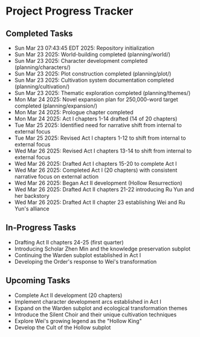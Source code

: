 # Project Progress Tracker

## Completed Tasks
- Sun Mar 23 07:43:45 EDT 2025: Repository initialization
- Sun Mar 23 2025: World-building completed (planning/world/)
- Sun Mar 23 2025: Character development completed (planning/characters/)
- Sun Mar 23 2025: Plot construction completed (planning/plot/)
- Sun Mar 23 2025: Cultivation system documentation completed (planning/cultivation/)
- Sun Mar 23 2025: Thematic exploration completed (planning/themes/)
- Mon Mar 24 2025: Novel expansion plan for 250,000-word target completed (planning/expansion/)
- Mon Mar 24 2025: Prologue chapter completed
- Mon Mar 24 2025: Act I chapters 1-14 drafted (14 of 20 chapters)
- Tue Mar 25 2025: Identified need for narrative shift from internal to external focus
- Tue Mar 25 2025: Revised Act I chapters 1-12 to shift from internal to external focus
- Wed Mar 26 2025: Revised Act I chapters 13-14 to shift from internal to external focus
- Wed Mar 26 2025: Drafted Act I chapters 15-20 to complete Act I
- Wed Mar 26 2025: Completed Act I (20 chapters) with consistent narrative focus on external action
- Wed Mar 26 2025: Began Act II development (Hollow Resurrection)
- Wed Mar 26 2025: Drafted Act II chapters 21-22 introducing Ru Yun and her backstory
- Wed Mar 26 2025: Drafted Act II chapter 23 establishing Wei and Ru Yun's alliance

## In-Progress Tasks
- Drafting Act II chapters 24-25 (first quarter)
- Introducing Scholar Zhen Min and the knowledge preservation subplot
- Continuing the Warden subplot established in Act I
- Developing the Order's response to Wei's transformation

## Upcoming Tasks
- Complete Act II development (20 chapters)
- Implement character development arcs established in Act I
- Expand on the Warden subplot and ecological transformation themes
- Introduce the Silent Choir and their unique cultivation techniques
- Explore Wei's growing legend as the "Hollow King"
- Develop the Cult of the Hollow subplot
